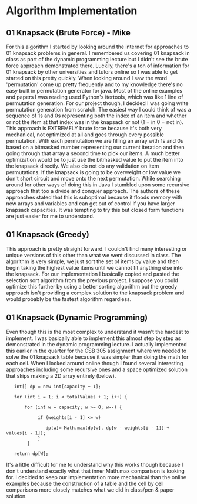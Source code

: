 # Algorithm Implementation

## 01 Knapsack (Brute Force) - Mike
For this algorithm I started by looking around the internet for approaches to 01 knapsack problems in general. I remembered us covering 01 knapsack in class as part of the dynamic programming lecture but I didn't see the brute force approach demonstrated there. Luckily, there's a ton of information for 01 knapsack by other universities and tutors online so I was able to get started on this pretty quickly. When looking around I saw the word 'permutation' come up pretty frequently and to my knowledge there's no easy built in permutation generator for java. Most of the online examples and papers I was reading used Python's itertools, which was like 1 line of permutation generation. For our project though, I decided I was going write permutation generation from scratch. The easiest way I could think of was a sequence of 1s and 0s representing both the index of an item and whether or not the item at that index was in the knapsack or not (1 = in 0 = not in). This approach is EXTREMELY brute force because it's both very mechanical, not optimized at all and goes through every possible permutation. With each permutation we are filling an array with 1s and 0s based on a bitmasked number representing our current iteration and then going through that array a second time to pick our items. A much better optimization would be to just use the bitmasked value to put the item into the knapsack directly. We also do not do any validation on item permutations. If the knapsack is going to be overweight or low value we don't short circuit and move onto the next permutation. While searching around for other ways of doing this in Java I stumbled upon some recursive approach that too a divide and conquer approach. The authors of these approaches stated that this is suboptimal because it floods memory with new arrays and variables and can get out of control if you have larger knapsack capacities. It was tempting to try this but closed form functions are just easier for me to understand.

## 01 Knapsack (Greedy)
This approach is pretty straight forward. I couldn't find many interesting or unique versions of this other than what we went discussed in class. The algorithm is very simple, we just sort the set of items by value and then begin taking the highest value items until we cannot fit anything else into the knapsack. For our implementation I basically copied and pasted the selection sort algorithm from the previous project. I suppose you could optimize this further by using a better sorting algorithm but the greedy approach isn't providing a complex solution to the knapsack problem and would probably be the fastest algorithm regardless.

## 01 Knapsack (Dynamic Programming)
Even though this is the most complex to understand it wasn't the hardest to implement. I was basically able to implement this almost step by step as demonstrated in the dynamic programming lecture. I actually implemented this earlier in the quarter for the CSB 305 assignment where we needed to solve the 01 knapsack table because it was simpler than doing the math for each cell. When I looked around online  though I found several interesting approaches including some recursive ones and a space optimized solution that skips making a 2D array entirely (below).

```
   int[] dp = new int[capacity + 1];
 
   for (int i = 1; i < totalValues + 1; i++) {

       for (int w = capacity; w >= 0; w--) {
 
            if (weights[i - 1] <= w)
 
               dp[w]= Math.max(dp[w], dp[w - weights[i - 1]] + values[i - 1]);
            }
        }
        
   return dp[W];
```
It's a little difficult for me to understand why this works though because I don't understand exactly what that inner Math.max comparison is looking for. I decided to keep our implementation more mechanical than the online examples because the construction of a table and the cell by cell comparisons more closely matches what we did in class/pen & paper solution.